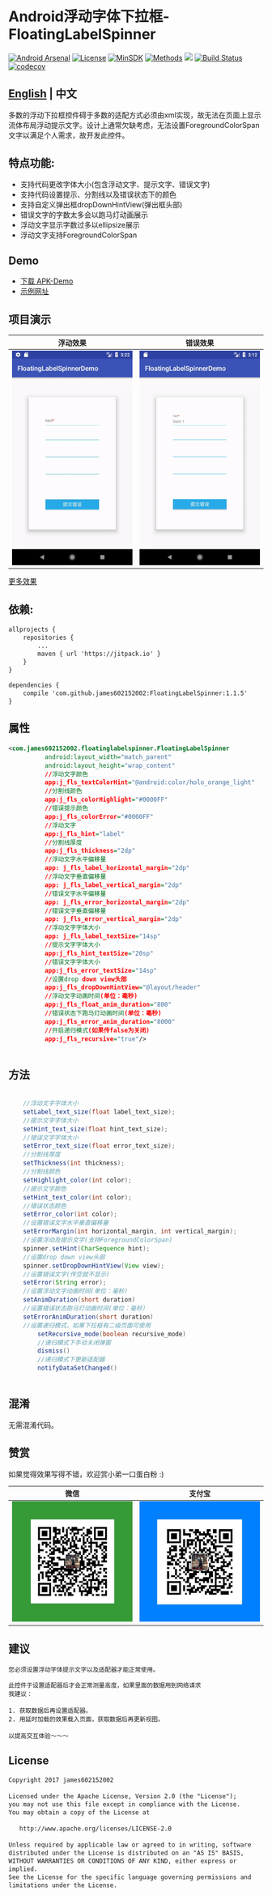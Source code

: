 # Android浮动字体下拉框-FloatingLabelSpinner

[![Android Arsenal](https://img.shields.io/badge/Android%20Arsenal-Floating%20Label%20Spinner-brightgreen.svg?style=flat)](https://android-arsenal.com/details/1/6635)
[![License](https://img.shields.io/badge/License%20-Apache%202-337ab7.svg)](https://www.apache.org/licenses/LICENSE-2.0)
[![MinSDK](https://img.shields.io/badge/API-14%2B-brightgreen.svg?style=flat)](https://android-arsenal.com/api?level=14)
[![Methods](https://img.shields.io/badge/Methods%20%7C%20Size%20-%20227%20%7C%2037%20KB-d9534f.svg)](http://www.methodscount.com/?lib=com.github.james602152002%3AFloatingLabelSpinner%3A1.1.5)
[![](https://jitpack.io/v/james602152002/FloatingLabelSpinner.svg)](https://jitpack.io/#james602152002/FloatingLabelSpinner)
[![Build Status](https://travis-ci.org/james602152002/FloatingLabelSpinner.svg?branch=master)](https://travis-ci.org/james602152002/FloatingLabelSpinner)
[![codecov](https://codecov.io/gh/james602152002/FloatingLabelSpinner/branch/master/graph/badge.svg)](https://codecov.io/gh/james602152002/FloatingLabelSpinner)

## [English](README_EN.md) | 中文

多数的浮动下拉框控件碍于多数的适配方式必须由xml实现，故无法在页面上显示流体布局浮动提示文字。设计上通常欠缺考虑，无法设置ForegroundColorSpan文字以满足个人需求，故开发此控件。

## 特点功能:

 - 支持代码更改字体大小(包含浮动文字、提示文字、错误文字)
 - 支持代码设置提示、分割线以及错误状态下的颜色 
 - 支持自定义弹出框dropDownHintView(弹出框头部)
 - 错误文字的字数太多会以跑马灯动画展示
 - 浮动文字显示字数过多以ellipsize展示
 - 浮动文字支持ForegroundColorSpan
 
## Demo
 - [下载 APK-Demo](art/demo.apk)
 - [示例网址](https://github.com/james602152002/FloatingLabelSpinnerDemo)

## 项目演示

|浮动效果|错误效果|
|:---:|:---:|
|![](art/float_ch.gif)|![](art/error_ch.gif)|

[更多效果](common_md/DEMONSTRATION_CH.md)

## 依赖:

```
allprojects {
	repositories {
		...
		maven { url 'https://jitpack.io' }
	}
}
```

```
dependencies {
	compile 'com.github.james602152002:FloatingLabelSpinner:1.1.5'
}
```

## 属性

```xml
<com.james602152002.floatinglabelspinner.FloatingLabelSpinner
          android:layout_width="match_parent"
          android:layout_height="wrap_content"
          //浮动文字颜色
          app:j_fls_textColorHint="@android:color/holo_orange_light" 
          //分割线颜色
          app:j_fls_colorHighlight="#0000FF" 
          //错误提示颜色
          app:j_fls_colorError="#0000FF"
          //浮动文字
          app:j_fls_hint="label"
          //分割线厚度
          app:j_fls_thickness="2dp"
          //浮动文字水平偏移量
          app: j_fls_label_horizontal_margin="2dp"
          //浮动文字垂直偏移量
          app: j_fls_label_vertical_margin="2dp"
          //错误文字水平偏移量
          app: j_fls_error_horizontal_margin="2dp"
          //错误文字垂直偏移量
          app: j_fls_error_vertical_margin="2dp"
          //浮动文字字体大小
          app: j_fls_label_textSize="14sp"
          //提示文字字体大小
          app:j_fls_hint_textSize="20sp"
          //错误文字字体大小
          app:j_fls_error_textSize="14sp"
          //设置drop down view头部
          app:j_fls_dropDownHintView="@layout/header"
          //浮动文字动画时间(单位：毫秒)
          app:j_fls_float_anim_duration="800"
          //错误状态下跑马灯动画时间(单位：毫秒)
          app:j_fls_error_anim_duration="8000"
          //开启递归模式(如果传false为关闭)
          app:j_fls_recursive="true"/>
          
```

## 方法

```java

	//浮动文字字体大小
	setLabel_text_size(float label_text_size);
	//提示文字字体大小
	setHint_text_size(float hint_text_size);
	//错误文字字体大小
	setError_text_size(float error_text_size);
	//分割线厚度
	setThickness(int thickness);
	//分割线颜色
	setHighlight_color(int color);
	//提示文字颜色
	setHint_text_color(int color);
	//错误状态颜色
	setError_color(int color);
	//设置错误文字水平垂直偏移量
	setErrorMargin(int horizontal_margin, int vertical_margin);
	//设置浮动及提示文字(支持ForegroundColorSpan)
	spinner.setHint(CharSequence hint);
	//设置drop down view头部
	spinner.setDropDownHintView(View view);
	//设置错误文字(传空就不显示)
	setError(String error);
	//设置浮动文字动画时间(单位：毫秒）
	setAnimDuration(short duration)
	//设置错误状态跑马灯动画时间(单位：毫秒）
	setErrorAnimDuration(short duration)
	//设置递归模式，如果下拉框有二级页面可使用
    	setRecursive_mode(boolean recursive_mode)
    	//递归模式下手动关闭弹窗
    	dismiss()
    	//递归模式下更新适配器
    	notifyDataSetChanged()
    
```

## 混淆

无需混淆代码。

## 赞赏

如果觉得效果写得不错，欢迎赏小弟一口蛋白粉 :)

|微信|支付宝|
|:---:|:---:|
|![](art/weixin_green.jpg)|![](art/zhifubao_blue.jpg)|

## 建议

```
您必须设置浮动字体提示文字以及适配器才能正常使用。
```

```
此控件于设置适配器后才会正常测量高度，如果里面的数据用到网络请求
我建议：

1. 获取数据后再设置适配器。
2. 用延时加载的效果载入页面，获取数据后再更新视图。

以提高交互体验～～～
```

License
-------

    Copyright 2017 james602152002

    Licensed under the Apache License, Version 2.0 (the "License");
    you may not use this file except in compliance with the License.
    You may obtain a copy of the License at

       http://www.apache.org/licenses/LICENSE-2.0

    Unless required by applicable law or agreed to in writing, software
    distributed under the License is distributed on an "AS IS" BASIS,
    WITHOUT WARRANTIES OR CONDITIONS OF ANY KIND, either express or implied.
    See the License for the specific language governing permissions and
    limitations under the License.
